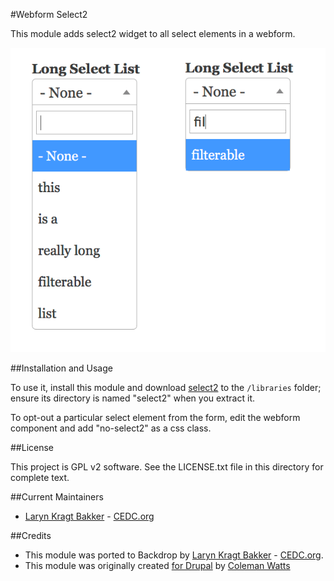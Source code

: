 #Webform Select2

This module adds select2 widget to all select elements in a webform.

![Webform Select2](images/webform-select2.png)

##Installation and Usage

To use it, install this module and download [select2](http://select2.github.io) 
to the `/libraries` folder; ensure its directory is named "select2" when you 
extract it.

To opt-out a particular select element from the form, edit the webform component 
and add "no-select2" as a css class.

##License

This project is GPL v2 software. See the LICENSE.txt file in this directory for
complete text.

##Current Maintainers

- [Laryn Kragt Bakker](https://github.com/laryn) - [CEDC.org](https://cedc.org)

##Credits

 - This module was ported to Backdrop by 
   [Laryn Kragt Bakker](https://github.com/laryn) -
   [CEDC.org](https://cedc.org).
 - This module was originally created 
   [for Drupal](https://github.com/colemanw/webform_select2) by 
   [Coleman Watts](https://github.com/colemanw)
